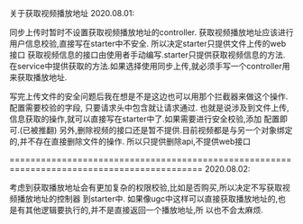 关于获取视频播放地址 
2020.08.01:

同步上传时暂时不设置获取视频播放地址的controller.
获取视频播放地址应该进行用户信息校验,直接写在starter中不安全.
所以决定starter只提供文件上传的web接口
获取视频信息的接口由使用者手动编写.starter只提供获取视频信息的方法.
在service中提供获取的方法.如果选择使用同步上传,就必须手写一个controller用来获取播放地址.

写完上传文件的安全问题后我在想是不是这边也可以用那个拦截器来做这个操作.配置需要校验的字段,
只要请求头中包含就让请求通过.
也就是说涉及到文件上传,信息获取的操作,就可以直接写在starter中了.如果需要进行安全校验,添加
配置即可.(已被推翻)
另外,删除视频的接口还是暂不提供.目前视频都是与另一个对象绑定的,并不存在直接删除文件的操作.
所以只提供删除api,不提供web接口


===========================================================================================
2020.08.02:

考虑到获取播放地址会有更加复杂的权限校验,比如是否购买,所以决定不写获取视频播放地址的控制器
到starter中.
如果像ugc中这样可以直接获取播放地址的,也是有其他逻辑要执行的,并不是直接返回一个播放地址,所
以也不会太麻烦.

